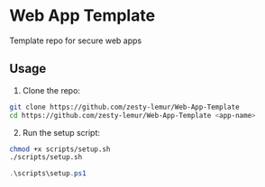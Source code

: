 # Web App Template

Template repo for secure web apps

## Usage

1. Clone the repo:

```bash
git clone https://github.com/zesty-lemur/Web-App-Template
cd https://github.com/zesty-lemur/Web-App-Template <app-name>
```

2. Run the setup script:

```bash
chmod +x scripts/setup.sh
./scripts/setup.sh
```

```powershell
.\scripts\setup.ps1
```
